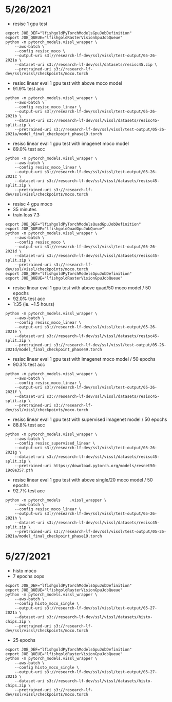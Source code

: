 # 5/26/2021

* resisc 1 gpu test
```
export JOB_DEF="lfishgoldPyTorchModelsGpuJobDefinition"
export JOB_QUEUE="lfishgoldRasterVisionGpuJobQueue"
python -m pytorch_models.vissl_wrapper \
    --aws-batch \
    --config resisc_moco \
    --output-uri s3://research-lf-dev/ssl/vissl/test-output/05-26-2021a \
    --dataset-uri s3://research-lf-dev/ssl/datasets/resisc45.zip \
    --pretrained-uri s3://research-lf-dev/ssl/vissl/checkpoints/moco.torch
```

* resisc linear eval 1 gpu test with above moco model
* 91.9% test acc
```
python -m pytorch_models.vissl_wrapper \
    --aws-batch \
    --config resisc_moco_linear \
    --output-uri s3://research-lf-dev/ssl/vissl/test-output/05-26-2021b \
    --dataset-uri s3://research-lf-dev/ssl/vissl/datasets/resisc45-split.zip \
    --pretrained-uri s3://research-lf-dev/ssl/vissl/test-output/05-26-2021a/model_final_checkpoint_phase19.torch
```

* resisc linear eval 1 gpu test with imagenet moco model
* 89.0% test acc
```
python -m pytorch_models.vissl_wrapper \
    --aws-batch \
    --config resisc_moco_linear \
    --output-uri s3://research-lf-dev/ssl/vissl/test-output/05-26-2021c \
    --dataset-uri s3://research-lf-dev/ssl/vissl/datasets/resisc45-split.zip \
    --pretrained-uri s3://research-lf-dev/ssl/vissl/checkpoints/moco.torch
```

* resisc 4 gpu moco
* 35 minutes
* train loss 7.3
```
export JOB_DEF="lfishgoldPyTorchModelsQuadGpuJobDefinition"
export JOB_QUEUE="lfishgoldQuadGpuJobQueue"
python -m pytorch_models.vissl_wrapper \
    --aws-batch \
    --config resisc_moco \
    --output-uri s3://research-lf-dev/ssl/vissl/test-output/05-26-2021d \
    --dataset-uri s3://research-lf-dev/ssl/vissl/datasets/resisc45-split.zip \
    --pretrained-uri s3://research-lf-dev/ssl/vissl/checkpoints/moco.torch
export JOB_DEF="lfishgoldPyTorchModelsGpuJobDefinition"
export JOB_QUEUE="lfishgoldRasterVisionGpuJobQueue"
```

* resisc linear eval 1 gpu test with above quad/50 moco model / 50 epochs
* 92.0% test acc
* 1:35 (ie. ~1.5 hours)
```
python -m pytorch_models.vissl_wrapper \
    --aws-batch \
    --config resisc_moco_linear \
    --output-uri s3://research-lf-dev/ssl/vissl/test-output/05-26-2021e \
    --dataset-uri s3://research-lf-dev/ssl/vissl/datasets/resisc45-split.zip \
    --pretrained-uri s3://research-lf-dev/ssl/vissl/test-output/05-26-2021d/model_final_checkpoint_phase49.torch
```

* resisc linear eval 1 gpu test with imagenet moco model / 50 epochs
* 90.3% test acc
```
python -m pytorch_models.vissl_wrapper \
    --aws-batch \
    --config resisc_moco_linear \
    --output-uri s3://research-lf-dev/ssl/vissl/test-output/05-26-2021f \
    --dataset-uri s3://research-lf-dev/ssl/vissl/datasets/resisc45-split.zip \
    --pretrained-uri s3://research-lf-dev/ssl/vissl/checkpoints/moco.torch
```

* resisc linear eval 1 gpu test with supervised imagenet model / 50 epochs
* 88.8% test acc
```
python -m pytorch_models.vissl_wrapper \
    --aws-batch \
    --config resisc_supervised_linear \
    --output-uri s3://research-lf-dev/ssl/vissl/test-output/05-26-2021g \
    --dataset-uri s3://research-lf-dev/ssl/vissl/datasets/resisc45-split.zip \
    --pretrained-uri https://download.pytorch.org/models/resnet50-19c8e357.pth
```

* resisc linear eval 1 gpu test with above single/20 moco model / 50 epochs
* 92.7% test acc
```
python -m pytorch_models    .vissl_wrapper \
    --aws-batch \
    --config resisc_moco_linear \
    --output-uri s3://research-lf-dev/ssl/vissl/test-output/05-26-2021h \
    --dataset-uri s3://research-lf-dev/ssl/vissl/datasets/resisc45-split.zip \
    --pretrained-uri s3://research-lf-dev/ssl/vissl/test-output/05-26-2021a/model_final_checkpoint_phase19.torch
```

# 5/27/2021

* histo moco
* 7 epochs oops
```
export JOB_DEF="lfishgoldPyTorchModelsGpuJobDefinition"
export JOB_QUEUE="lfishgoldRasterVisionGpuJobQueue"
python -m pytorch_models.vissl_wrapper \
    --aws-batch \
    --config histo_moco_single \
    --output-uri s3://research-lf-dev/ssl/vissl/test-output/05-27-2021a \
    --dataset-uri s3://research-lf-dev/ssl/vissl/datasets/histo-chips.zip \
    --pretrained-uri s3://research-lf-dev/ssl/vissl/checkpoints/moco.torch
```

* 25 epochs
```
export JOB_DEF="lfishgoldPyTorchModelsGpuJobDefinition"
export JOB_QUEUE="lfishgoldRasterVisionGpuJobQueue"
python -m pytorch_models.vissl_wrapper \
    --aws-batch \
    --config histo_moco_single \
    --output-uri s3://research-lf-dev/ssl/vissl/test-output/05-27-2021b \
    --dataset-uri s3://research-lf-dev/ssl/vissl/datasets/histo-chips.zip \
    --pretrained-uri s3://research-lf-dev/ssl/vissl/checkpoints/moco.torch
```
